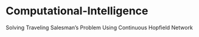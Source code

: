 Computational-Intelligence
==========================

Solving Traveling Salesman’s Problem Using Continuous Hopfield Network